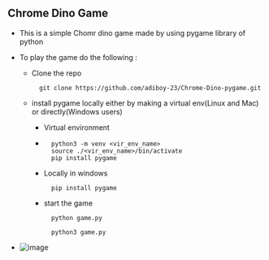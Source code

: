 ## Chrome Dino Game
- This is a simple Chomr dino game made by using pygame library of python
- To play the game do the following :
    - Clone the repo
      
      ```
        git clone https://github.com/adiboy-23/Chrome-Dino-pygame.git
      ```
      
    - install pygame locally either by making a virtual env(Linux and Mac) or directly(Windows users)
        - Virtual environment
        - 
          ```
            python3 -m venv <vir_env_name>
            source ./<vir_env_name>/bin/activate
            pip install pygame
          ```
          
        - Locally in windows
          
          ```
            pip install pygame
          ```

        - start the game
          
          ```windows
            python game.py
          ```

          ```Linux and Mac
            python3 game.py
          ```

- ![image](https://github.com/adiboy-23/Chrome-Dino-pygame/assets/123615666/e77af910-d214-462f-90a2-ddf32c498680)

          
